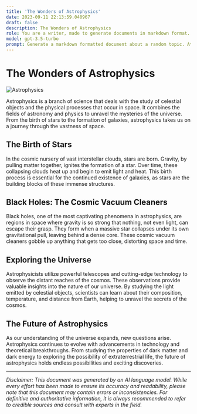 ```yaml
---
title: 'The Wonders of Astrophysics'
date: 2023-09-11 22:13:59.040967
draft: false
description: The Wonders of Astrophysics
role: You are a writer, made to generate documents in markdown format. It is very important that all of the documents you generate are in valid markdown format.
model: gpt-3.5-turbo
prompt: Generate a markdown formatted document about a random topic. At the bottom, include a disclaimer explaining that the document was generated by you. The first line of the document should be the title. Make sure that the entire document is in proper markdown format, using a mix of various tags to make the document visually appealing.
---
```


# The Wonders of Astrophysics

![Astrophysics](https://images.pexels.com/photos/70912/pexels-photo-70912.jpeg?auto=compress&cs=tinysrgb&dpr=2&h=650&w=940)

Astrophysics is a branch of science that deals with the study of celestial objects and the physical processes that occur in space. It combines the fields of astronomy and physics to unravel the mysteries of the universe. From the birth of stars to the formation of galaxies, astrophysics takes us on a journey through the vastness of space.

## The Birth of Stars

In the cosmic nursery of vast interstellar clouds, stars are born. Gravity, by pulling matter together, ignites the formation of a star. Over time, these collapsing clouds heat up and begin to emit light and heat. This birth process is essential for the continued existence of galaxies, as stars are the building blocks of these immense structures.

## Black Holes: The Cosmic Vacuum Cleaners

Black holes, one of the most captivating phenomena in astrophysics, are regions in space where gravity is so strong that nothing, not even light, can escape their grasp. They form when a massive star collapses under its own gravitational pull, leaving behind a dense core. These cosmic vacuum cleaners gobble up anything that gets too close, distorting space and time.

## Exploring the Universe

Astrophysicists utilize powerful telescopes and cutting-edge technology to observe the distant reaches of the cosmos. These observations provide valuable insights into the nature of our universe. By studying the light emitted by celestial objects, scientists can learn about their composition, temperature, and distance from Earth, helping to unravel the secrets of the cosmos.

## The Future of Astrophysics

As our understanding of the universe expands, new questions arise. Astrophysics continues to evolve with advancements in technology and theoretical breakthroughs. From studying the properties of dark matter and dark energy to exploring the possibility of extraterrestrial life, the future of astrophysics holds endless possibilities and exciting discoveries.

---

*Disclaimer: This document was generated by an AI language model. While every effort has been made to ensure its accuracy and readability, please note that this document may contain errors or inconsistencies. For definitive and authoritative information, it is always recommended to refer to credible sources and consult with experts in the field.*